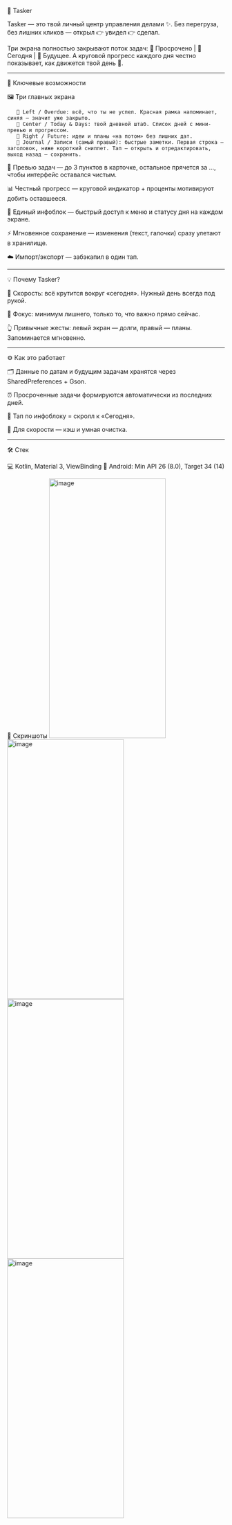 🚀 Tasker

Tasker — это твой личный центр управления делами ✨.
Без перегруза, без лишних кликов — открыл 👉 увидел 👉 сделал.

Три экрана полностью закрывают поток задач:
📍 Просрочено | 📅 Сегодня | 🔮 Будущее.
А круговой прогресс каждого дня честно показывает, как движется твой день 💪.

_________________________________________________________________________________________________________________
🌟 Ключевые возможности

   🖼 Три главных экрана
    
       🔴 Left / Overdue: всё, что ты не успел. Красная рамка напоминает, синяя — значит уже закрыто.
       📅 Center / Today & Days: твой дневной штаб. Список дней с мини-превью и прогрессом.
       🔮 Right / Future: идеи и планы «на потом» без лишних дат.
       📝 Journal / Записи (самый правый): быстрые заметки. Первая строка — заголовок, ниже короткий сниппет. Тап — открыть и отредактировать, выход назад — сохранить.
    
   👀 Превью задач — до 3 пунктов в карточке, остальное прячется за ..., чтобы интерфейс оставался чистым.
   
   📊 Честный прогресс — круговой индикатор + проценты мотивируют добить оставшееся.
   
   📌 Единый инфоблок — быстрый доступ к меню и статусу дня на каждом экране.
   
   ⚡ Мгновенное сохранение — изменения (текст, галочки) сразу улетают в хранилище.  
   
   ☁️ Импорт/экспорт — забэкапил в один тап.

_______________________________________________________________________________________________________________

💡 Почему Tasker?

🚀 Скорость: всё крутится вокруг «сегодня». Нужный день всегда под рукой.
    
🎯 Фокус: минимум лишнего, только то, что важно прямо сейчас.
    
👆 Привычные жесты: левый экран — долги, правый — планы. Запоминается мгновенно.


_______________________________________________________________________________________________________________
⚙️ Как это работает

🗂 Данные по датам и будущим задачам хранятся через SharedPreferences + Gson.
    
⏰ Просроченные задачи формируются автоматически из последних дней.
    
📌 Тап по инфоблоку = скролл к «Сегодня».
    
🚀 Для скорости — кэш и умная очистка.


_______________________________________________________________________________________________________________
🛠 Стек

💻 Kotlin, Material 3, ViewBinding
📱 Android: Min API 26 (8.0), Target 34 (14)

📸 Скриншоты
<img width="270" height="600" alt="image" src="https://github.com/user-attachments/assets/64ad1751-8ed7-4083-8e45-d76d32fc6aee" />
<img width="270" height="600" alt="image" src="https://github.com/user-attachments/assets/f8a7b282-771b-4e5e-bdd2-ec0ea66bff9b" />
<img width="270" height="600" alt="image" src="https://github.com/user-attachments/assets/7f1d30df-090f-4110-b7d0-9039ea1c3a9a" />
<img width="270" height="600" alt="image" src="https://github.com/user-attachments/assets/3be41b37-e62d-4f6b-aae6-3528bb8966e2" />
